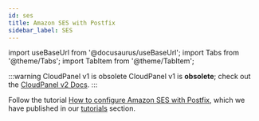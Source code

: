```yaml
---
id: ses
title: Amazon SES with Postfix
sidebar_label: SES
---
```


import useBaseUrl from '@docusaurus/useBaseUrl';
import Tabs from '@theme/Tabs';
import TabItem from '@theme/TabItem';

:::warning CloudPanel v1 is obsolete
CloudPanel v1 is **obsolete**; check out the [CloudPanel v2 Docs](https://www.cloudpanel.io/docs/v2/introduction/).
:::

Follow the tutorial [How to configure Amazon SES with Postfix](https://www.cloudpanel.io/tutorial/how-to-configure-amazon-ses-with-postfix/), which we have published in our [tutorials](https://www.cloudpanel.io/tutorials/) section.
